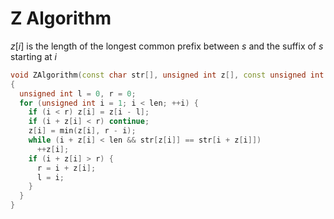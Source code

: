 # Z Algorithm

$z[i]$ is the length of the longest common prefix between $s$ and the
suffix of $s$ starting at $i$

``` cpp
void ZAlgorithm(const char str[], unsigned int z[], const unsigned int len)
{
  unsigned int l = 0, r = 0;
  for (unsigned int i = 1; i < len; ++i) {
    if (i < r) z[i] = z[i - l];
    if (i + z[i] < r) continue;
    z[i] = min(z[i], r - i);
    while (i + z[i] < len && str[z[i]] == str[i + z[i]])
      ++z[i];
    if (i + z[i] > r) {
      r = i + z[i];
      l = i;
    }
  }
}
```
